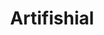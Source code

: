 ---
title: Artifishial
url: 'https://www.patagonia.com/artifishal.html'
featured: true
categories:
  - 49f0ae64-b03a-4d50-bbdc-edd765ef4500
tags:
  - wildlife
  - overfishing
description: >-
  Artifishal is a film about people, rivers, and the fight for the future of
  wild fish and the environment that supports them. It explores wild salmon’s
  slide toward extinction, threats posed by fish hatcheries and fish farms, and
  our continued loss of faith in nature.
image: null
blueprint: action

---